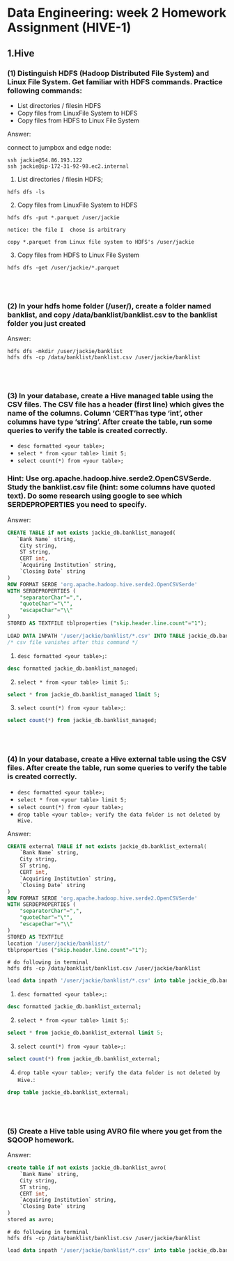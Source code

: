 <!-- Headings -->
# Data Engineering: week 2 Homework Assignment (HIVE-1)
## 1.Hive
### (1) Distinguish HDFS (Hadoop Distributed File System) and Linux File System. Get familiar with HDFS commands. Practice following commands:
- List directories / filesin HDFS
- Copy files from LinuxFile System to HDFS
- Copy files from HDFS to Linux File System

Answer:

connect to jumpbox and edge node:
```
ssh jackie@54.86.193.122
ssh jackie@ip-172-31-92-98.ec2.internal
```

1. List directories / filesin HDFS;
```
hdfs dfs -ls
```
2. Copy files from LinuxFile System to HDFS
```
hdfs dfs -put *.parquet /user/jackie
```
``notice: the file I  chose is arbitrary``

``copy *.parquet from Linux file system to HDFS's /user/jackie``

3. Copy files from HDFS to Linux File System

```
hdfs dfs -get /user/jackie/*.parquet
```
<br />
<br />

### (2) In your hdfs home folder (/user/<your-id>), create a folder named banklist, and copy /data/banklist/banklist.csv to the banklist folder you just created

Answer:

```
hdfs dfs -mkdir /user/jackie/banklist
hdfs dfs -cp /data/banklist/banklist.csv /user/jackie/banklist
```
<br />
<br />

### (3) In your database, create a Hive managed table using the CSV files.  The CSV file has a header (first line) which gives the name of the columns.  Column ‘CERT’has type ‘int’, other columns have type ‘string’.  After create the table, run some queries to verify the table is created correctly.
- `desc formatted <your table>;`
- `select * from <your table> limit 5;`
- `select count(*) from <your table>;`
### Hint: Use org.apache.hadoop.hive.serde2.OpenCSVSerde. Study the banklist.csv file (hint: some columns have quoted text). Do some research using google to see which SERDEPROPERTIES you need to specify.

Answer:
```sql
CREATE TABLE if not exists jackie_db.banklist_managed(
   `Bank Name` string,
    City string,
    ST string,
    CERT int,
    `Acquiring Institution` string,
    `Closing Date` string
)
ROW FORMAT SERDE 'org.apache.hadoop.hive.serde2.OpenCSVSerde'  
WITH SERDEPROPERTIES ( 
    "separatorChar"=",",
    "quoteChar"="\"",
    "escapeChar"="\\"
)
STORED AS TEXTFILE tblproperties ("skip.header.line.count"="1");

LOAD DATA INPATH '/user/jackie/banklist/*.csv' INTO TABLE jackie_db.banklist_managed;
/* csv file vanishes after this command */
```

1. `desc formatted <your table>;`:

```sql
desc formatted jackie_db.banklist_managed;
```
2. `select * from <your table> limit 5;`:
```sql
select * from jackie_db.banklist_managed limit 5;
```

3. `select count(*) from <your table>;`:
```sql
select count(*) from jackie_db.banklist_managed;
```
<br />
<br />

### (4) In your database, create a Hive external table using the CSV files. After create the table, run some queries to verify the table is created correctly.
- `desc formatted <your table>;`
- `select * from <your table> limit 5;`
- `select count(*) from <your table>;`
- `drop table <your table>; verify the data folder is not deleted by Hive.`

Answer:

```sql
CREATE external TABLE if not exists jackie_db.banklist_external( 
    `Bank Name` string,
    City string,
    ST string,
    CERT int,
    `Acquiring Institution` string,
    `Closing Date` string
)
ROW FORMAT SERDE 'org.apache.hadoop.hive.serde2.OpenCSVSerde'  
WITH SERDEPROPERTIES ( 
    "separatorChar"=",",
    "quoteChar"="\"",
    "escapeChar"="\\"
)
STORED AS TEXTFILE
location '/user/jackie/banklist/'
tblproperties ("skip.header.line.count"="1");
```

```
# do following in terminal 
hdfs dfs -cp /data/banklist/banklist.csv /user/jackie/banklist
```

```sql
load data inpath '/user/jackie/banklist/*.csv' into table jackie_db.banklist_external;
```

1. `desc formatted <your table>;`:

```sql
desc formatted jackie_db.banklist_external;
```
2. `select * from <your table> limit 5;`:
```sql
select * from jackie_db.banklist_external limit 5;
```

3. `select count(*) from <your table>;`:
```sql
select count(*) from jackie_db.banklist_external;
```

4. `drop table <your table>; verify the data folder is not deleted by Hive.`:
```sql
drop table jackie_db.banklist_external;
```
<br />
<br />

### (5) Create a Hive table using AVRO file where you get from the SQOOP homework.

Answer:
```sql
create table if not exists jackie_db.banklist_avro(
    `Bank Name` string,
    City string,
    ST string,
    CERT int,
    `Acquiring Institution` string,
    `Closing Date` string
)
stored as avro;
```

```
# do following in terminal 
hdfs dfs -cp /data/banklist/banklist.csv /user/jackie/banklist
```

```sql
load data inpath '/user/jackie/banklist/*.csv' into table jackie_db.banklist_avro;
```